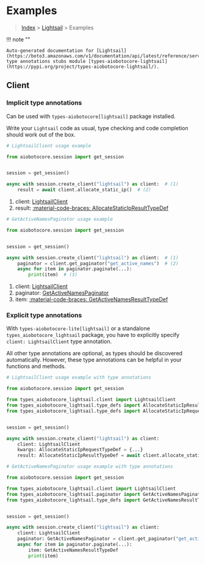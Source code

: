# Examples

> [Index](../README.md) > [Lightsail](./README.md) > Examples

!!! note ""

    Auto-generated documentation for [Lightsail](https://boto3.amazonaws.com/v1/documentation/api/latest/reference/services/lightsail.html#lightsail)
    type annotations stubs module [types-aiobotocore-lightsail](https://pypi.org/project/types-aiobotocore-lightsail/).

## Client

### Implicit type annotations

Can be used with `types-aiobotocore[lightsail]` package installed.

Write your `Lightsail` code as usual,
type checking and code completion should work out of the box.



```python
# LightsailClient usage example

from aiobotocore.session import get_session


session = get_session()

async with session.create_client("lightsail") as client:  # (1)
    result = await client.allocate_static_ip()  # (2)
```

1. client: [LightsailClient](./client.md)
2. result: [:material-code-braces: AllocateStaticIpResultTypeDef](./type_defs.md#allocatestaticipresulttypedef) 



```python
# GetActiveNamesPaginator usage example

from aiobotocore.session import get_session


session = get_session()

async with session.create_client("lightsail") as client:  # (1)
    paginator = client.get_paginator("get_active_names")  # (2)
    async for item in paginator.paginate(...):
        print(item)  # (3)
```

1. client: [LightsailClient](./client.md)
2. paginator: [GetActiveNamesPaginator](./paginators.md#getactivenamespaginator)
3. item: [:material-code-braces: GetActiveNamesResultTypeDef](./type_defs.md#getactivenamesresulttypedef) 




### Explicit type annotations

With `types-aiobotocore-lite[lightsail]`
or a standalone `types_aiobotocore_lightsail` package, you have to explicitly specify
`client: LightsailClient` type annotation.

All other type annotations are optional, as types should be discovered automatically.
However, these type annotations can be helpful in your functions and methods.


```python
# LightsailClient usage example with type annotations

from aiobotocore.session import get_session

from types_aiobotocore_lightsail.client import LightsailClient
from types_aiobotocore_lightsail.type_defs import AllocateStaticIpResultTypeDef
from types_aiobotocore_lightsail.type_defs import AllocateStaticIpRequestTypeDef


session = get_session()

async with session.create_client("lightsail") as client:
    client: LightsailClient
    kwargs: AllocateStaticIpRequestTypeDef = {...}
    result: AllocateStaticIpResultTypeDef = await client.allocate_static_ip(**kwargs)
```



```python
# GetActiveNamesPaginator usage example with type annotations

from aiobotocore.session import get_session

from types_aiobotocore_lightsail.client import LightsailClient
from types_aiobotocore_lightsail.paginator import GetActiveNamesPaginator
from types_aiobotocore_lightsail.type_defs import GetActiveNamesResultTypeDef


session = get_session()

async with session.create_client("lightsail") as client:
    client: LightsailClient
    paginator: GetActiveNamesPaginator = client.get_paginator("get_active_names")
    async for item in paginator.paginate(...):
        item: GetActiveNamesResultTypeDef
        print(item)
```


